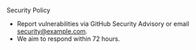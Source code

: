 Security Policy

- Report vulnerabilities via GitHub Security Advisory or email security@example.com.
- We aim to respond within 72 hours.

